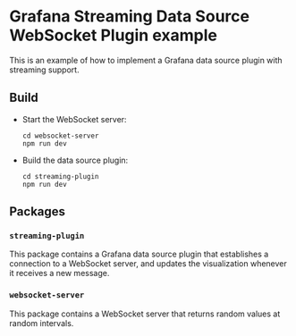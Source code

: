 # Grafana Streaming Data Source WebSocket Plugin example

This is an example of how to implement a Grafana data source plugin with streaming support.

## Build

- Start the WebSocket server:

  ```
  cd websocket-server
  npm run dev
  ```

- Build the data source plugin:

  ```
  cd streaming-plugin
  npm run dev
  ```

## Packages

### `streaming-plugin`

This package contains a Grafana data source plugin that establishes a connection to a WebSocket server, and updates the visualization whenever it receives a new message.

### `websocket-server`

This package contains a WebSocket server that returns random values at random intervals.

